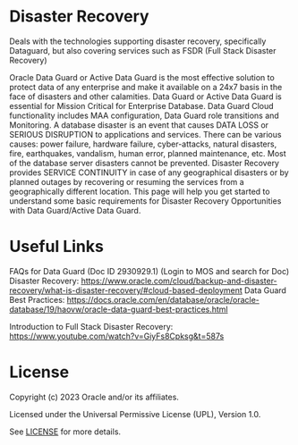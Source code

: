 # Disaster Recovery
Deals with the technologies supporting disaster recovery, specifically Dataguard, but also covering services such as FSDR (Full Stack Disaster Recovery)

Oracle Data Guard or Active Data Guard is the most effective solution to protect data of any enterprise and make it available on a 24x7 basis in the face of disasters and other calamities. Data Guard or Active Data Guard is essential for Mission Critical for Enterprise Database. Data Guard Cloud functionality includes MAA configuration, Data Guard role transitions and Monitoring.
A database disaster is an event that causes DATA LOSS or SERIOUS DISRUPTION to applications and services. There can be various causes: power failure, hardware failure, cyber-attacks, natural disasters, fire, earthquakes, vandalism, human error, planned maintenance, etc. Most of the database server disasters cannot be prevented. Disaster Recovery provides SERVICE CONTINUITY in case of any geographical disasters or by planned outages by recovering or resuming the services from a geographically different location. This page will help you get started to understand some basic requirements for Disaster Recovery Opportunities with Data Guard/Active Data Guard.

# Useful Links

 FAQs for Data Guard (Doc ID 2930929.1) (Login to MOS and search for Doc)
Disaster Recovery: https://www.oracle.com/cloud/backup-and-disaster-recovery/what-is-disaster-recovery/#cloud-based-deployment
Data Guard Best Practices: https://docs.oracle.com/en/database/oracle/oracle-database/19/haovw/oracle-data-guard-best-practices.html

Introduction to Full Stack Disaster Recovery: https://www.youtube.com/watch?v=GiyFs8Cpksg&t=587s

# License

Copyright (c) 2023 Oracle and/or its affiliates.

Licensed under the Universal Permissive License (UPL), Version 1.0.

See [LICENSE](https://github.com/oracle-devrel/technology-engineering/blob/folder-structure/LICENSE) for more details.
